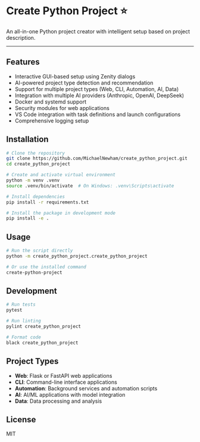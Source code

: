 # Create Python Project ⭐

An all-in-one Python project creator with intelligent setup based on project description.

***

## Features

- Interactive GUI-based setup using Zenity dialogs
- AI-powered project type detection and recommendation
- Support for multiple project types (Web, CLI, Automation, AI, Data)
- Integration with multiple AI providers (Anthropic, OpenAI, DeepSeek)
- Docker and systemd support
- Security modules for web applications
- VS Code integration with task definitions and launch configurations
- Comprehensive logging setup

## Installation

```bash
# Clone the repository
git clone https://github.com/MichaelNewham/create_python_project.git
cd create_python_project

# Create and activate virtual environment
python -m venv .venv
source .venv/bin/activate  # On Windows: .venv\Scripts\activate

# Install dependencies
pip install -r requirements.txt

# Install the package in development mode
pip install -e .
```

## Usage

```bash
# Run the script directly
python -m create_python_project.create_python_project

# Or use the installed command
create-python-project
```

## Development

```bash
# Run tests
pytest

# Run linting
pylint create_python_project

# Format code
black create_python_project
```

## Project Types

- **Web**: Flask or FastAPI web applications
- **CLI**: Command-line interface applications
- **Automation**: Background services and automation scripts
- **AI**: AI/ML applications with model integration
- **Data**: Data processing and analysis

## License

MIT
